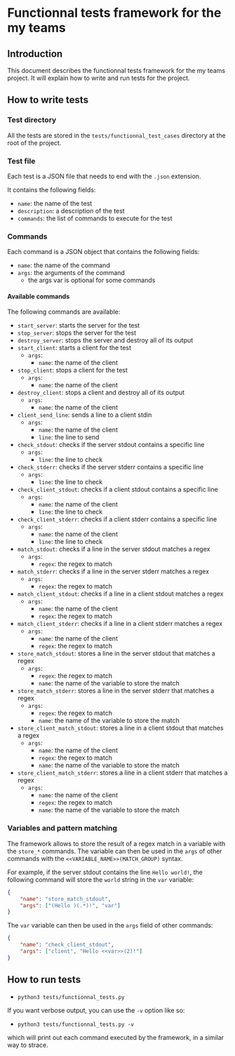 # Functionnal tests framework for the my teams

## Introduction

This document describes the functionnal tests framework for the my teams project.
It will explain how to write and run tests for the project.

## How to write tests

### Test directory

All the tests are stored in the `tests/functionnal_test_cases` directory at the root of the project.

### Test file

Each test is a JSON file that needs to end with the `.json` extension.

It contains the following fields:
- `name`: the name of the test
- `description`: a description of the test
- `commands`: the list of commands to execute for the test

### Commands

Each command is a JSON object that contains the following fields:
- `name`: the name of the command
- `args`: the arguments of the command
    - the args var is optional for some commands

#### Available commands

The following commands are available:
- `start_server`: starts the server for the test
- `stop_server`: stops the server for the test
- `destroy_server`: stops the server and destroy all of its output
- `start_client`: starts a client for the test
    - `args`:
        - `name`: the name of the client
- `stop_client`: stops a client for the test
    - `args`:
        - `name`: the name of the client
- `destroy_client`: stops a client and destroy all of its output
    - `args`:
        - `name`: the name of the client
- `client_send_line`: sends a line to a client stdin
    - `args`:
        - `name`: the name of the client
        - `line`: the line to send
- `check_stdout`: checks if the server stdout contains a specific line
    - `args`:
        - `line`: the line to check
- `check_stderr`: checks if the server stderr contains a specific line
    - `args`:
        - `line`: the line to check
- `check_client_stdout`: checks if a client stdout contains a specific line
    - `args`:
        - `name`: the name of the client
        - `line`: the line to check
- `check_client_stderr`: checks if a client stderr contains a specific line
    - `args`:
        - `name`: the name of the client
        - `line`: the line to check
- `match_stdout`: checks if a line in the server stdout matches a regex
    - `args`:
        - `regex`: the regex to match
- `match_stderr`: checks if a line in the server stderr matches a regex
    - `args`:
        - `regex`: the regex to match
- `match_client_stdout`: checks if a line in a client stdout matches a regex
    - `args`:
        - `name`: the name of the client
        - `regex`: the regex to match
- `match_client_stderr`: checks if a line in a client stderr matches a regex
    - `args`:
        - `name`: the name of the client
        - `regex`: the regex to match
- `store_match_stdout`: stores a line in the server stdout that matches a regex
    - `args`:
        - `regex`: the regex to match
        - `name`: the name of the variable to store the match
- `store_match_stderr`: stores a line in the server stderr that matches a regex
    - `args`:
        - `regex`: the regex to match
        - `name`: the name of the variable to store the match
- `store_client_match_stdout`: stores a line in a client stdout that matches a regex
    - `args`:
        - `name`: the name of the client
        - `regex`: the regex to match
        - `name`: the name of the variable to store the match
- `store_client_match_stderr`: stores a line in a client stderr that matches a regex
    - `args`:
        - `name`: the name of the client
        - `regex`: the regex to match
        - `name`: the name of the variable to store the match

### Variables and pattern matching

The framework allows to store the result of a regex match in a variable with the `store_*` commands.
The variable can then be used in the `args` of other commands with the `<<VARIABLE_NAME>>(MATCH_GROUP)` syntax.

For example, if the server stdout contains the line `Hello world!`, the following command will store the `world` string in the `var` variable:
```json
{
    "name": "store_match_stdout",
    "args": ["(Hello )(.*)!", "var"]
}
```

The `var` variable can then be used in the `args` field of other commands:
```json
{
    "name": "check_client_stdout",
    "args": ["client", "Hello <<var>>(2)!"]
}
```

## How to run tests

- `python3 tests/functionnal_tests.py`

If you want verbose output, you can use the `-v` option like so:

- `python3 tests/functionnal_tests.py -v`

which will print out each command executed by the framework, in a similar way to strace.

